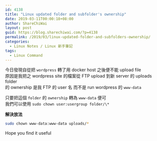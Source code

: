 ```yaml
---
id: 4138
title: "Linux updated folder and subfolder's ownership"
date: 2019-03-11T00:00:18+08:00
author: ShareChiWai
layout: post
guid: https://blog.sharechiwai.com/?p=4138
permalink: /2019/03/linux-updated-folder-and-subfolders-ownership/
categories:
  - Linux Notes / Linux 新手筆記
tags:
  - Linux Command
---
```


今日發現自從把 `wordpress` 轉了用 docker host 之後便不能 upload file  
原因是我把之 wordpress site 的檔案從 FTP upload 到新 server 的 uploads folder  
的 ownership 是我 FTP 的 user 名 而不是 run wordpress 的 `www-data`

只要把這個 `folder` 的 `ownership` 轉為 `www-data` 便可  
我們可以使用 `sudo chown user:usergroup folder/\*`

**解決放法**

```bash
sudo chown www-data:www-data uploads/*
```

Hope you find it useful
